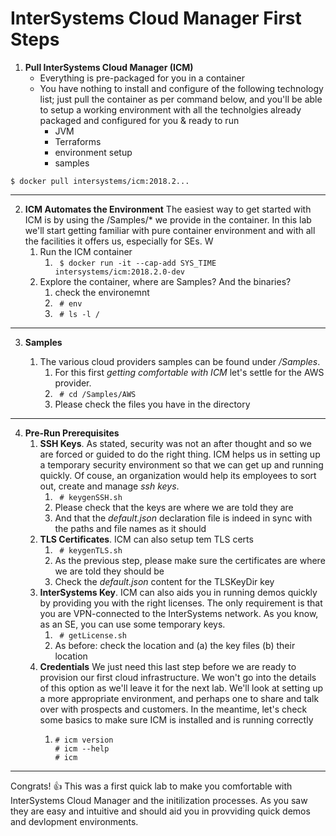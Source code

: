 # InterSystems Cloud Manager First Steps

1. **Pull InterSystems Cloud Manager (ICM)**
    * Everything is pre-packaged for you in a container
    * You have nothing to install and configure of the following technology list; just pull the container as per command below, and you'll be able to setup a working environment with all the technolgies already packaged and configured for you & ready to run
        * JVM
        * Terraforms
        * environment setup
        * samples
```
$ docker pull intersystems/icm:2018.2...
```
---

2. **ICM Automates the Environment**
The easiest way to get started with ICM is by using the /Samples/* we provide in the container. In this lab we'll start getting familiar with pure container environment and with all the facilities it offers us, especially for SEs. W
    1. Run the ICM container 
        1. ``` $ docker run -it --cap-add SYS_TIME intersystems/icm:2018.2.0-dev```
    3. Explore the container, where are Samples? And the binaries?
        1. check the environemnt
        2. ``` # env```
        3. ``` # ls -l /```
---

3. **Samples**

    1. The various cloud providers samples can be found under */Samples*.
        1. For this first *getting comfortable with ICM* let's settle for the AWS provider.
        2. ``` # cd /Samples/AWS```
        3. Please check the files you have in the directory

---

4. **Pre-Run Prerequisites**
    1. **SSH Keys**. As stated, security was not an after thought and so we are forced or guided to do the right thing. ICM helps us in setting up a temporary security environment so that we can get up and running quickly. Of couse, an organization would help its employees to sort out, create and manage *ssh keys*.
        1. ``` # keygenSSH.sh```
        2. Please check that the keys are where we are told they are
        3. And that the *default.json* declaration file is indeed in sync with the paths and file names as it should
    2. **TLS Certificates**. ICM can also setup tem TLS certs
        1. ``` # keygenTLS.sh```
        2. As the previous step, please make sure the certificates are where we are told they should be
        3. Check the *default.json* content for the TLSKeyDir key 
    3. **InterSystems Key**. ICM can also aids you in running demos quickly by providing you with the right licenses. The only requirement is that you are VPN-connected to the InterSystems network. As you know, as an SE, you can use some temporary keys.
        1. ``` # getLicense.sh```
        2. As before: check the location and (a) the key files (b) their location
    4. **Credentials** We just need this last step before we are ready to provision our first cloud infrastructure. We won't go into the details of this option as we'll leave it for the next lab. We'll look at setting up a more appropriate environment, and perhaps one to share and talk over with prospects and customers. In the meantime, let's check some basics to make sure ICM is installed and is running correctly
        1.  ``` 
            # icm version
            # icm --help
            # icm
            ```

---

Congrats! :+1: This was a first quick lab to make you comfortable with InterSystems Cloud Manager and the initilization processes. As you saw they are easy and intuitive and should aid you in provviding quick demos and devlopment environments.